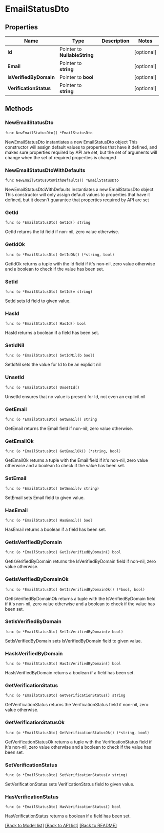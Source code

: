 # EmailStatusDto

## Properties

Name | Type | Description | Notes
------------ | ------------- | ------------- | -------------
**Id** | Pointer to **NullableString** |  | [optional] 
**Email** | Pointer to **string** |  | [optional] 
**IsVerifiedByDomain** | Pointer to **bool** |  | [optional] 
**VerificationStatus** | Pointer to **string** |  | [optional] 

## Methods

### NewEmailStatusDto

`func NewEmailStatusDto() *EmailStatusDto`

NewEmailStatusDto instantiates a new EmailStatusDto object
This constructor will assign default values to properties that have it defined,
and makes sure properties required by API are set, but the set of arguments
will change when the set of required properties is changed

### NewEmailStatusDtoWithDefaults

`func NewEmailStatusDtoWithDefaults() *EmailStatusDto`

NewEmailStatusDtoWithDefaults instantiates a new EmailStatusDto object
This constructor will only assign default values to properties that have it defined,
but it doesn't guarantee that properties required by API are set

### GetId

`func (o *EmailStatusDto) GetId() string`

GetId returns the Id field if non-nil, zero value otherwise.

### GetIdOk

`func (o *EmailStatusDto) GetIdOk() (*string, bool)`

GetIdOk returns a tuple with the Id field if it's non-nil, zero value otherwise
and a boolean to check if the value has been set.

### SetId

`func (o *EmailStatusDto) SetId(v string)`

SetId sets Id field to given value.

### HasId

`func (o *EmailStatusDto) HasId() bool`

HasId returns a boolean if a field has been set.

### SetIdNil

`func (o *EmailStatusDto) SetIdNil(b bool)`

 SetIdNil sets the value for Id to be an explicit nil

### UnsetId
`func (o *EmailStatusDto) UnsetId()`

UnsetId ensures that no value is present for Id, not even an explicit nil
### GetEmail

`func (o *EmailStatusDto) GetEmail() string`

GetEmail returns the Email field if non-nil, zero value otherwise.

### GetEmailOk

`func (o *EmailStatusDto) GetEmailOk() (*string, bool)`

GetEmailOk returns a tuple with the Email field if it's non-nil, zero value otherwise
and a boolean to check if the value has been set.

### SetEmail

`func (o *EmailStatusDto) SetEmail(v string)`

SetEmail sets Email field to given value.

### HasEmail

`func (o *EmailStatusDto) HasEmail() bool`

HasEmail returns a boolean if a field has been set.

### GetIsVerifiedByDomain

`func (o *EmailStatusDto) GetIsVerifiedByDomain() bool`

GetIsVerifiedByDomain returns the IsVerifiedByDomain field if non-nil, zero value otherwise.

### GetIsVerifiedByDomainOk

`func (o *EmailStatusDto) GetIsVerifiedByDomainOk() (*bool, bool)`

GetIsVerifiedByDomainOk returns a tuple with the IsVerifiedByDomain field if it's non-nil, zero value otherwise
and a boolean to check if the value has been set.

### SetIsVerifiedByDomain

`func (o *EmailStatusDto) SetIsVerifiedByDomain(v bool)`

SetIsVerifiedByDomain sets IsVerifiedByDomain field to given value.

### HasIsVerifiedByDomain

`func (o *EmailStatusDto) HasIsVerifiedByDomain() bool`

HasIsVerifiedByDomain returns a boolean if a field has been set.

### GetVerificationStatus

`func (o *EmailStatusDto) GetVerificationStatus() string`

GetVerificationStatus returns the VerificationStatus field if non-nil, zero value otherwise.

### GetVerificationStatusOk

`func (o *EmailStatusDto) GetVerificationStatusOk() (*string, bool)`

GetVerificationStatusOk returns a tuple with the VerificationStatus field if it's non-nil, zero value otherwise
and a boolean to check if the value has been set.

### SetVerificationStatus

`func (o *EmailStatusDto) SetVerificationStatus(v string)`

SetVerificationStatus sets VerificationStatus field to given value.

### HasVerificationStatus

`func (o *EmailStatusDto) HasVerificationStatus() bool`

HasVerificationStatus returns a boolean if a field has been set.


[[Back to Model list]](../README.md#documentation-for-models) [[Back to API list]](../README.md#documentation-for-api-endpoints) [[Back to README]](../README.md)


